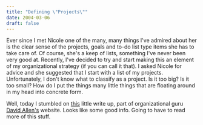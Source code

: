 ```yaml
---
title: "Defining \"Projects\""
date: 2004-03-06
draft: false
---
```

Ever since I met Nicole one of the many, many things I've admired about her is the clear sense of the projects, goals and to-do list type items she has to take care of. Of course, she's a keep of lists, something I've never been very good at. Recently, I've decided to try and start making this an element of my organizational strategy (if you can call it that). I asked Nicole for advice and she suggested that I start with a list of my projects. Unfortunately, I don't know what to classify as a project. Is it too big? Is it too small? How do I put the things many little things that are floating around in my head into concrete form. 

Well, today I stumbled on [this](https://web.archive.org/web/20040403125935/http://www.davidco.com/tips_tools/tip46.html) little write up, part of organizational guru [David Allen's](https://gettingthingsdone.com/) website. Looks like some good info. Going to have to read more of this stuff.
